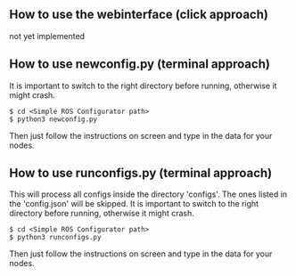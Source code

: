 ## How to use the webinterface (click approach)
not yet implemented

## How to use newconfig.py (terminal approach)
It is important to switch to the right directory before running, otherwise it might crash. 
<pre><code>$ cd &lt;Simple ROS Configurator path&gt;
$ python3 newconfig.py</code></pre>
Then just follow the instructions on screen and type in the data for your nodes.

## How to use runconfigs.py (terminal approach)
This will process all configs inside the directory 'configs'.
The ones listed in the 'config.json' will be skipped.
It is important to switch to the right directory before running, otherwise it might crash. 
<pre><code>$ cd &lt;Simple ROS Configurator path&gt;
$ python3 runconfigs.py</code></pre>
Then just follow the instructions on screen and type in the data for your nodes.